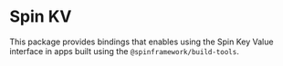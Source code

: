 # Spin KV

This package provides bindings that enables using the Spin Key Value interface in apps built using the `@spinframework/build-tools`.